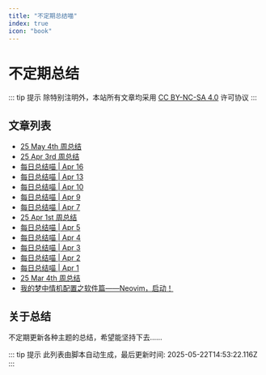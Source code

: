 ```yaml
---
title: "不定期总结喵"
index: true
icon: "book"
---
```


# 不定期总结

::: tip 提示
除特别注明外，本站所有文章均采用 [CC BY-NC-SA 4.0](https://creativecommons.org/licenses/by-nc-sa/4.0/deed.zh) 许可协议
:::
## 文章列表

- [25 May 4th 周总结](./w-250504.md)
- [25 Apr 3rd 周总结](./w-250403.md)
- [每日总结喵 | Apr 16](./d-250416.md)
- [每日总结喵 | Apr 13](./d-250413.md)
- [每日总结喵 | Apr 10](./d-250410.md)
- [每日总结喵 | Apr 9](./d-250409.md)
- [每日总结喵 | Apr 7](./d-250407.md)
- [25 Apr 1st 周总结](./w-250401.md)
- [每日总结喵 | Apr 5](./d-250405.md)
- [每日总结喵 | Apr 4](./d-250404.md)
- [每日总结喵 | Apr 3](./d-250403.md)
- [每日总结喵 | Apr 2](./d-250402.md)
- [每日总结喵 | Apr 1](./d-250401.md)
- [25 Mar 4th 周总结](./w-250304.md)
- [我的梦中情机配置之软件篇——Neovim，启动！](./config.md)

## 关于总结

不定期更新各种主题的总结，希望能坚持下去……

::: tip 提示
此列表由脚本自动生成，最后更新时间: 2025-05-22T14:53:22.116Z
:::

